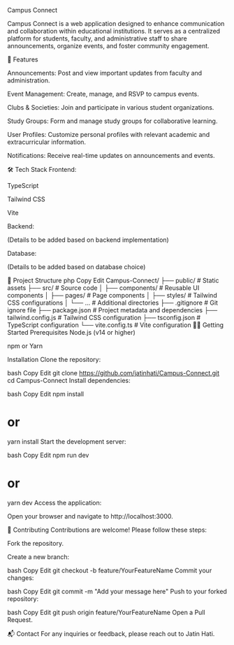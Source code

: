 Campus Connect

Campus Connect is a web application designed to enhance communication and collaboration within educational institutions. It serves as a centralized platform for students, faculty, and administrative staff to share announcements, organize events, and foster community engagement.

🚀 Features

Announcements: Post and view important updates from faculty and administration.

Event Management: Create, manage, and RSVP to campus events.

Clubs & Societies: Join and participate in various student organizations.

Study Groups: Form and manage study groups for collaborative learning.

User Profiles: Customize personal profiles with relevant academic and extracurricular information.

Notifications: Receive real-time updates on announcements and events.

🛠️ Tech Stack
Frontend:

TypeScript

Tailwind CSS

Vite

Backend:

(Details to be added based on backend implementation)

Database:

(Details to be added based on database choice)

📁 Project Structure
php
Copy
Edit
Campus-Connect/
├── public/                 # Static assets
├── src/                    # Source code
│   ├── components/         # Reusable UI components
│   ├── pages/              # Page components
│   ├── styles/             # Tailwind CSS configurations
│   └── ...                 # Additional directories
├── .gitignore              # Git ignore file
├── package.json            # Project metadata and dependencies
├── tailwind.config.js      # Tailwind CSS configuration
├── tsconfig.json           # TypeScript configuration
└── vite.config.ts          # Vite configuration
🧑‍💻 Getting Started
Prerequisites
Node.js (v14 or higher)

npm or Yarn

Installation
Clone the repository:

bash
Copy
Edit
git clone https://github.com/jatinhati/Campus-Connect.git
cd Campus-Connect
Install dependencies:

bash
Copy
Edit
npm install
# or
yarn install
Start the development server:

bash
Copy
Edit
npm run dev
# or
yarn dev
Access the application:

Open your browser and navigate to http://localhost:3000.

🤝 Contributing
Contributions are welcome! Please follow these steps:

Fork the repository.

Create a new branch:

bash
Copy
Edit
git checkout -b feature/YourFeatureName
Commit your changes:

bash
Copy
Edit
git commit -m "Add your message here"
Push to your forked repository:

bash
Copy
Edit
git push origin feature/YourFeatureName
Open a Pull Request.


📬 Contact
For any inquiries or feedback, please reach out to Jatin Hati.

